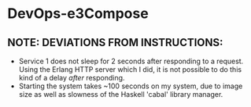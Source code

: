 # DevOps-e3Compose
## NOTE: DEVIATIONS FROM INSTRUCTIONS:

- Service 1 does not sleep for 2 seconds after responding to a request. Using the Erlang HTTP server which I did, it is not possible to do this kind of a delay *after* responding.
- Starting the system takes ~100 seconds on my system, due to image size as well as slowness of the Haskell 'cabal' library manager.
